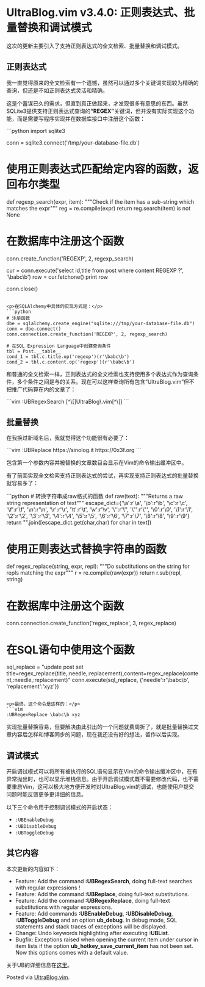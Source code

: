 # UltraBlog.vim v3.4.0: 正则表达式、批量替换和调试模式

<p>这次的更新主要引入了支持正则表达式的全文检索、批量替换和调试模式。</p>
<h2>正则表达式</h2>
<p>我一直觉得原来的全文检索有一个遗憾，虽然可以通过多个关键词实现较为精确的查询，但还是不如正则表达式灵活和精确。</p>
<p>这是个蓄谋已久的需求，但直到真正做起来，才发现很多有意思的东西。虽然SQLite3提供支持正则表达式查询的<strong>“REGEX”</strong>关键词，但并没有实际实现这个功能，而是需要写程序实现并在数据库接口中注册这个函数：</p>
```python
import sqlite3

conn = sqlite3.connect('/tmp/your-database-file.db')

# 使用正则表达式匹配给定内容的函数，返回布尔类型
def regexp_search(expr, item):
    """Check if the item has a sub-string which matches the expr"""
    reg = re.compile(expr)
    return reg.search(item) is not None

# 在数据库中注册这个函数
conn.create_function('REGEXP', 2, regexp_search)

cur = conn.execute('select id,title from post where content REGEXP ?', '\babc\b')
row = cur.fetchone()
print row

conn.close()
```

<p>在SQLAlchemy中具体的实现方式是：</p>
```python
# 注册函数
dbe = sqlalchemy.create_engine("sqlite:///tmp/your-database-file.db")
conn = dbe.connect()
conn.connection.create_function('REGEXP', 2, regexp_search)

# 在SQL Expression Language中创建查询条件
tbl = Post.__table__
cond_1 = tbl.c.title.op('regexp')(r'\babc\b')
cond_2 = tbl.c.content.op('regexp')(r'\babc\b')
```

<p>和普通的全文检索一样，正则表达式的全文检索也支持使用多个表达式作为查询条件，多个条件之间是与的关系。现在可以这样查询所有包含“UltraBlog.vim”但不把推广代码算在内的文章了：</p>
```vim
:UBRegexSearch [^\[]UltraBlog\.vim[^\]]
```

<h2>批量替换</h2>
<p>在我换过新域名后，我就觉得这个功能很有必要了：</p>
```vim
:UBReplace https://sinolog.it https://0x3f.org
```

<p>包含第一个参数内容并被替换的文章数目会显示在Vim的命令输出缓冲区中。</p>
<p>有了前面实现全文检索支持正则表达式的尝试，再实现支持正则表达式的批量替换就容易多了：</p>
```python
# 转换字符串成raw格式的函数
def raw(text):
    """Returns a raw string representation of text"""
    escape_dict={'\a':r'\a', '\b':r'\b', '\c':r'\c', '\f':r'\f', '\n':r'\n',
               '\r':r'\r', '\t':r'\t', '\v':r'\v', '\'':r'\'', '\"':r'\"',
               '\0':r'\0', '\1':r'\1', '\2':r'\2', '\3':r'\3', '\4':r'\4',
               '\5':r'\5', '\6':r'\6', '\7':r'\7', '\8':r'\8', '\9':r'\9'}
    return "".join([escape_dict.get(char,char) for char in text])

# 使用正则表达式替换字符串的函数
def regex_replace(string, expr, repl):
    """Do substitutions on the string for repls matching the expr"""
    r = re.compile(raw(expr))
    return r.sub(repl, string)

# 在数据库中注册这个函数
conn.connection.create_function('regex_replace', 3, regex_replace)

# 在SQL语句中使用这个函数
sql_replace = "update post set title=regex_replace(title,:needle,:replacement),content=regex_replace(content,:needle,:replacement)"
conn.execute(sql_replace, {'needle':r'\babc\b', 'replacement':'xyz'})
```

<p>最终，这个命令是这样的：</p>
```vim
:UBRegexReplace \babc\b xyz
```

<p>实现批量替换容易，但要解决由此引出的一个问题就费周折了，就是批量替换过文章内容后怎样和博客同步的问题，现在我还没有好的想法，留作以后实现。</p>
<h2>调试模式</h2>
<p>开启调试模式可以将所有被执行的SQL语句显示在Vim的命令输出缓冲区中，在有异常抛出时，也可以显示堆栈信息。由于开启调试模式既不需要修改代码，也不需要重启Vim，这可以极大地方便开发时对UltraBlog.vim的调试，也能使用户提交问题时能反馈更多更详细的信息。</p>
<p>以下三个命令用于控制调试模式的开启状态：</p>
<ul>
<li><code>:UBEnableDebug</code></li>
<li><code>:UBDisableDebug</code></li>
<li><code>:UBToggleDebug</code></li>
</ul>
<h2>其它内容</h2>
<p>本次更新的内容如下：</p>
<ul>
<li>Feature: Add the command <strong>:UBRegexSearch</strong>, doing full-text searches with regular expressions !</li>
<li>Feature: Add the command <strong>:UBReplace</strong>, doing full-text substitutions.</li>
<li>Feature: Add the command <strong>:UBRegexReplace</strong>, doing full-text substitutions with regular expressions.</li>
<li>Feature: Add commands <strong>:UBEnableDebug</strong>, <strong>:UBDisableDebug</strong>, <strong>:UBToggleDebug</strong> and an option <strong>ub_debug</strong>. In debug mode, SQL statements and stack traces of exceptions will be displayed.</li>
<li>Change:  Undo keywords highlighting after executing <strong>:UBList</strong>.</li>
<li>Bugfix:  Exceptions raised when opening the current item under cursor in item lists if the option <strong>ub_hotkey_save_current_item</strong> has not been set. Now this options comes with a default value.</li>
</ul>
<p>关于UB的详细信息在<a href="http://0x3f.org/?p=1894">这里</a>。</p>
<p>Posted via <a href="http://0x3f.org/?p=1894">UltraBlog.vim</a>.</p>

